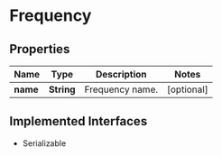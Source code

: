 

# Frequency

## Properties

Name | Type | Description | Notes
------------ | ------------- | ------------- | -------------
**name** | **String** | Frequency name. |  [optional]


## Implemented Interfaces

* Serializable


